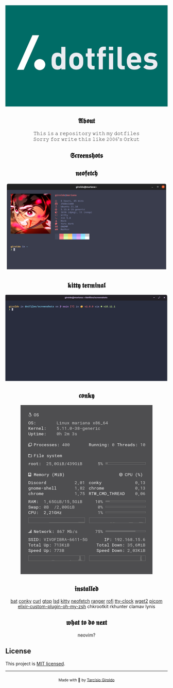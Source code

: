 <section align="center">

<img src="https://github.com/girordo/dotfiles/blob/main/assets/dotfiles.png?raw=true" alt="dotfiles logo"/>

<h1>𝕬𝖇𝖔𝖚𝖙</h1>

𝚃𝚑𝚒𝚜 𝚒𝚜 𝚊 𝚛𝚎𝚙𝚘𝚜𝚒𝚝𝚘𝚛𝚢 𝚠𝚒𝚝𝚑 𝚖𝚢 𝚍𝚘𝚝𝚏𝚒𝚕𝚎𝚜<br/>
𝚂𝚘𝚛𝚛𝚢 𝚏𝚘𝚛 𝚠𝚛𝚒𝚝𝚎 𝚝𝚑𝚒𝚜 𝚕𝚒𝚔𝚎 𝟸𝟶𝟶𝟼'𝚜 𝙾𝚛𝚔𝚞𝚝

<h1>𝕾𝖈𝖗𝖊𝖊𝖓𝖘𝖍𝖔𝖙𝖘</h1>

<h2>𝖓𝖊𝖔𝖋𝖊𝖙𝖈𝖍</h2>

![neofetch](https://github.com/girordo/dotfiles/blob/main/screenshots/neofetch.png?raw=true)

<h2>𝖐𝖎𝖙𝖙𝖞 𝖙𝖊𝖗𝖒𝖎𝖓𝖆𝖑</h2>

![kitty](https://github.com/girordo/dotfiles/blob/main/screenshots/kitty.png?raw=true)

<h2>𝖈𝖔𝖓𝖐𝖞</h2>

![conky](https://github.com/girordo/dotfiles/blob/main/screenshots/conky.png?raw=true)

<h2>𝖎𝖓𝖘𝖙𝖆𝖑𝖑𝖊𝖉</h2>

[bat](https://github.com/sharkdp/bat)
[conky](https://github.com/brndnmtthws/conky)
[curl](https://github.com/curl/curl)
[gtop](https://github.com/aksakalli/gtop)
[lsd](https://github.com/Peltoche/lsd)
[kitty](https://github.com/kovidgoyal/kitty)
[neofetch](https://github.com/dylanaraps/neofetch)
[ranger](https://github.com/ranger/ranger)
[rofi](https://github.com/davatorium/rofi)
[tty-clock](https://github.com/xorg62/tty-clock)
[wget2](https://gitlab.com/gnuwget/wget2)
[picom](https://github.com/yshui/picom)
[elixir-custom-plugin-oh-my-zsh](https://github.com/gusaiani/elixir-oh-my-zsh.git)
chkrootkit
rkhunter
clamav
lynis

<h2>𝖜𝖍𝖆𝖙 𝖙𝖔 𝖉𝖔 𝖓𝖊𝖝𝖙</h2>

neovim?

</section>

## License

This project is [MIT licensed](LICENSE).

---

<div align="center">
  <sub>Made with 💜 by <a href="https://github.com/girordo">Tarcísio Giroldo</a></sub>
</div>
